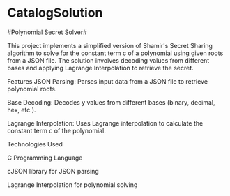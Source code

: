 # CatalogSolution
#Polynomial Secret Solver#

This project implements a simplified version of Shamir's Secret Sharing algorithm to solve for the constant term c of a polynomial using given roots from a JSON file. The solution involves decoding values from different bases and applying Lagrange Interpolation to retrieve the secret.

Features
JSON Parsing: Parses input data from a JSON file to retrieve polynomial roots.

Base Decoding: Decodes y values from different bases (binary, decimal, hex, etc.).

Lagrange Interpolation: Uses Lagrange interpolation to calculate the constant term c of the polynomial.

Technologies Used

C Programming Language

cJSON library for JSON parsing

Lagrange Interpolation for polynomial solving
